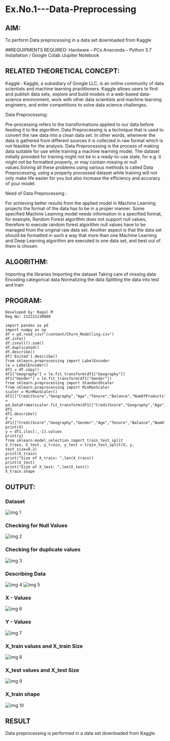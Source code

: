 # Ex.No.1---Data-Preprocessing
## AIM:

To perform Data preprocessing in a data set downloaded from Kaggle

##REQUIPMENTS REQUIRED:
Hardware – PCs
Anaconda – Python 3.7 Installation / Google Colab /Jupiter Notebook

## RELATED THEORETICAL CONCEPT:

Kaggle :
Kaggle, a subsidiary of Google LLC, is an online community of data scientists and machine learning practitioners. Kaggle allows users to find and publish data sets, explore and build models in a web-based data-science environment, work with other data scientists and machine learning engineers, and enter competitions to solve data science challenges.

Data Preprocessing:

Pre-processing refers to the transformations applied to our data before feeding it to the algorithm. Data Preprocessing is a technique that is used to convert the raw data into a clean data set. In other words, whenever the data is gathered from different sources it is collected in raw format which is not feasible for the analysis.
Data Preprocessing is the process of making data suitable for use while training a machine learning model. The dataset initially provided for training might not be in a ready-to-use state, for e.g. it might not be formatted properly, or may contain missing or null values.Solving all these problems using various methods is called Data Preprocessing, using a properly processed dataset while training will not only make life easier for you but also increase the efficiency and accuracy of your model.

Need of Data Preprocessing :

For achieving better results from the applied model in Machine Learning projects the format of the data has to be in a proper manner. Some specified Machine Learning model needs information in a specified format, for example, Random Forest algorithm does not support null values, therefore to execute random forest algorithm null values have to be managed from the original raw data set.
Another aspect is that the data set should be formatted in such a way that more than one Machine Learning and Deep Learning algorithm are executed in one data set, and best out of them is chosen.


## ALGORITHM:
Importing the libraries
Importing the dataset
Taking care of missing data
Encoding categorical data
Normalizing the data
Splitting the data into test and train

## PROGRAM:
~~~
Developed by: Ragul M
Reg No: 212221230080
~~~
~~~
import pandas as pd
import numpy as np
df = pd.read_csv("/content/Churn_Modelling.csv")
df.info()
df.isnull().sum()
df.duplicated()
df.describe()
df['Exited'].describe()
from sklearn.preprocessing import LabelEncoder
le = LabelEncoder()
df1 = df.copy()
df1["Geography"] = le.fit_transform(df1["Geography"])
df1["Gender"] = le.fit_transform(df1["Gender"])
from sklearn.preprocessing import StandardScaler
from sklearn.preprocessing import MinMaxScaler
scaler = MinMaxScaler()
df1[["CreditScore","Geography","Age","Tenure","Balance","NumOfProducts","EstimatedSalary"]] = pd.DataFrame(scaler.fit_transform(df1[["CreditScore","Geography","Age","Tenure","Balance","NumOfProducts","EstimatedSalary"]]))
df1
df1.describe()
X = df1[["CreditScore","Geography","Gender","Age","Tenure","Balance","NumOfProducts","HasCrCard","IsActiveMember","EstimatedSalary"]].values
print(X)
y = df1.iloc[:,-1].values
print(y)
from sklearn.model_selection import train_test_split
X_train, X_test, y_train, y_test = train_test_split(X, y, test_size=0.2)
print(X_train)
print("Size of X_train: ",len(X_train))
print(X_test)
print("Size of X_test: ",len(X_test))
X_train.shape
~~~
## OUTPUT:
### Dataset
![img 1](https://github.com/ragulmani936/Ex.No.1---Data-Preprocessing/blob/main/img%201.png)

### Checking for Null Values
![img 2](https://github.com/ragulmani936/Ex.No.1---Data-Preprocessing/blob/main/img%202.png)

### Checking for duplicate values
![img 3](https://github.com/ragulmani936/Ex.No.1---Data-Preprocessing/blob/main/img%203.png)

### Describing Data
![img 4](https://github.com/ragulmani936/Ex.No.1---Data-Preprocessing/blob/main/img%204.png)
![img 5](https://github.com/ragulmani936/Ex.No.1---Data-Preprocessing/blob/main/img%205.png)
### X - Values
![img 6](https://github.com/ragulmani936/Ex.No.1---Data-Preprocessing/blob/main/img%206.png)

### Y - Values
![img 7](https://github.com/ragulmani936/Ex.No.1---Data-Preprocessing/blob/main/img%207.png)

### X_train values and X_train Size
![img 8](https://github.com/ragulmani936/Ex.No.1---Data-Preprocessing/blob/main/mg%208.png)

### X_test values and X_test Size
![img 9](https://github.com/ragulmani936/Ex.No.1---Data-Preprocessing/blob/main/img%209.png)

### X_train shape
![img 10](https://github.com/ragulmani936/Ex.No.1---Data-Preprocessing/blob/main/img%2010.png)

## RESULT
Data preprocessing is performed in a data set downloaded from Kaggle.
